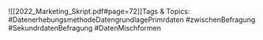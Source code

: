 
![[2022_Marketing_Skript.pdf#page=72]]Tags & Topics:
   #DatenerhebungsmethodeDatengrundlagePrimrdaten
   #zwischenBefragung
   #SekundrdatenBefragung
   #DatenMischformen